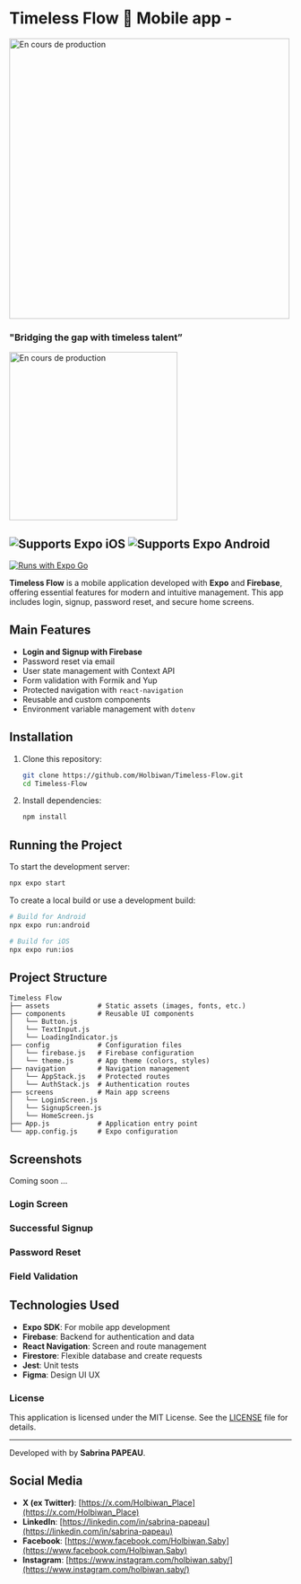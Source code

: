 # Timeless Flow  🚀 Mobile app -
<img src="https://zupimages.net/up/25/04/w3lt.png" alt="En cours de production" width="500"/>

### **"Bridging the gap with timeless talent”** 

<img src="https://zupimages.net/up/25/02/dn9f.png" alt="En cours de production" width="300"/>

![Supports Expo iOS](https://img.shields.io/badge/iOS-4630EB.svg?style=flat-square&logo=APPLE&labelColor=999999&logoColor=fff)
![Supports Expo Android](https://img.shields.io/badge/Android-4630EB.svg?style=flat-square&logo=ANDROID&labelColor=A4C639&logoColor=fff)  
-
[![Runs with Expo Go](https://img.shields.io/badge/Runs%20with%20Expo%20Go-4630EB.svg?style=flat-square&logo=EXPO&labelColor=f3f3f3&logoColor=000)](https://expo.dev/client)

**Timeless Flow** is a mobile application developed with **Expo** and **Firebase**, offering essential features for modern and intuitive management. This app includes login, signup, password reset, and secure home screens.

## Main Features

- **Login and Signup with Firebase**
- Password reset via email
- User state management with Context API
- Form validation with Formik and Yup
- Protected navigation with `react-navigation`
- Reusable and custom components
- Environment variable management with `dotenv`

## Installation

1. Clone this repository:
   ```bash
   git clone https://github.com/Holbiwan/Timeless-Flow.git
   cd Timeless-Flow
   ```

2. Install dependencies:
   ```bash
   npm install
   ```
## Running the Project

To start the development server:
```bash
npx expo start
```

To create a local build or use a development build:
```bash
# Build for Android
npx expo run:android

# Build for iOS
npx expo run:ios
```

## Project Structure

```plaintext
Timeless Flow
├── assets            # Static assets (images, fonts, etc.)
├── components        # Reusable UI components
│   └── Button.js
│   └── TextInput.js
│   └── LoadingIndicator.js
├── config            # Configuration files
│   └── firebase.js   # Firebase configuration
│   └── theme.js      # App theme (colors, styles)
├── navigation        # Navigation management
│   └── AppStack.js   # Protected routes
│   └── AuthStack.js  # Authentication routes
├── screens           # Main app screens
│   └── LoginScreen.js
│   └── SignupScreen.js
│   └── HomeScreen.js
├── App.js            # Application entry point
└── app.config.js     # Expo configuration
```

## Screenshots

Coming soon ...

### Login Screen


### Successful Signup


### Password Reset


### Field Validation


## Technologies Used

- **Expo SDK**: For mobile app development
- **Firebase**: Backend for authentication and data
- **React Navigation**: Screen and route management
- **Firestore**: Flexible database and create requests
- **Jest**: Unit tests
- **Figma**: Design UI UX

### License

This application is licensed under the MIT License. See the [LICENSE](./LICENSE) file for details.

---

Developed with by **Sabrina PAPEAU**.


## Social Media

- **X (ex Twitter)**: [https://x.com/Holbiwan_Place](https://x.com/Holbiwan_Place)  
- **LinkedIn**: [https://linkedin.com/in/sabrina-papeau](https://linkedin.com/in/sabrina-papeau)  
- **Facebook**: [https://www.facebook.com/Holbiwan.Saby](https://www.facebook.com/Holbiwan.Saby)  
- **Instagram**: [https://www.instagram.com/holbiwan.saby/](https://www.instagram.com/holbiwan.saby/)  
